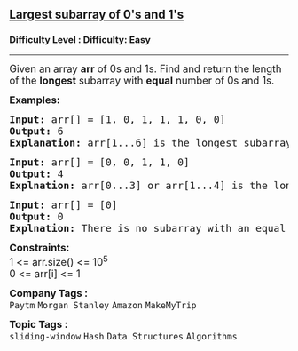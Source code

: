 <h2><a href="https://www.geeksforgeeks.org/problems/largest-subarray-of-0s-and-1s/1">Largest subarray of 0's and 1's</a></h2><h3>Difficulty Level : Difficulty: Easy</h3><hr><div class="problems_problem_content__Xm_eO" style="user-select: auto;"><p style="user-select: auto;"><span style="font-size: 18px; user-select: auto;">Given an array <strong style="user-select: auto;">arr</strong> of 0s and 1s. Find and return the length of the <strong style="user-select: auto;">longest</strong> subarray with <strong style="user-select: auto;">equal</strong> number of 0s and 1s.</span></p>
<p style="user-select: auto;"><span style="font-size: 18px; user-select: auto;"><strong style="user-select: auto;">Examples:</strong></span></p>
<pre style="user-select: auto;"><span style="font-size: 18px; user-select: auto;"><strong style="user-select: auto;">Input: </strong>arr[] = [1, 0, 1, 1, 1, 0, 0]
<strong style="user-select: auto;">Output: </strong>6<strong style="user-select: auto;">
Explanation: </strong>arr[1...6] is the longest subarray with three 0s and three 1s.</span></pre>
<pre style="user-select: auto;"><span style="font-size: 18px; user-select: auto;"><strong style="user-select: auto;">Input: </strong>arr[] = [0, 0, 1, 1, 0]
<strong style="user-select: auto;">Output: </strong>4<br style="user-select: auto;"><strong style="user-select: auto;">Explnation: </strong>arr[0...3] or arr[1...4] is the longest subarray with two 0s and two 1s.</span></pre>
<pre style="user-select: auto;"><span style="font-size: 18px; user-select: auto;"><strong style="user-select: auto;">Input: </strong>arr[] = [0]
<strong style="user-select: auto;">Output: </strong>0<br style="user-select: auto;"><strong style="user-select: auto;">Explnation: </strong>There is no subarray with an equal number of 0s and 1s.</span></pre>
<p style="user-select: auto;"><span style="font-size: 18px; user-select: auto;"><strong style="user-select: auto;">Constraints:</strong><br style="user-select: auto;">1 &lt;= arr.size() &lt;= 10<sup style="user-select: auto;">5</sup><br style="user-select: auto;">0 &lt;= arr[i] &lt;= 1</span></p></div><p><span style=font-size:18px><strong>Company Tags : </strong><br><code>Paytm</code>&nbsp;<code>Morgan Stanley</code>&nbsp;<code>Amazon</code>&nbsp;<code>MakeMyTrip</code>&nbsp;<br><p><span style=font-size:18px><strong>Topic Tags : </strong><br><code>sliding-window</code>&nbsp;<code>Hash</code>&nbsp;<code>Data Structures</code>&nbsp;<code>Algorithms</code>&nbsp;